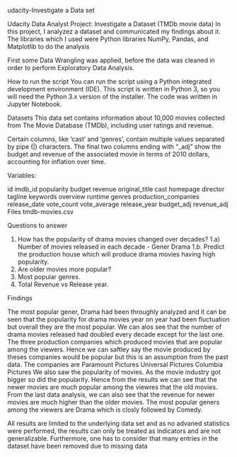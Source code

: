 udacity-Investigate a Data set

Udacity Data Analyst Project: Investigate a Dataset (TMDb movie data)
In this project, I analyzez a dataset and communicated my findings about it. The libraries which I used were Python libraries NumPy, Pandas, and Matplotlib to do the analysis

First some Data Wrangling was applied, before the data was cleaned in order to perform Exploratory Data Analysis.

How to run the script
You can run the script using a Python integrated development environment (IDE). This script is written in Python 3, so you will need the Python 3.x version of the installer. The code was written in Jupyter Notebook.

Datasets
This data set contains information about 10,000 movies collected from The Movie Database (TMDb), including user ratings and revenue.

Certain columns, like ‘cast’ and ‘genres’, contain multiple values separated by pipe (|) characters. The final two columns ending with “_adj” show the budget and revenue of the associated movie in terms of 2010 dollars, accounting for inflation over time.

Variables:

id
imdb_id
popularity
budget
revenue
original_title
cast
homepage
director
tagline
keywords
overview
runtime
genres
production_companies
release_date
vote_count
vote_average
release_year
budget_adj
revenue_adj
Files
tmdb-movies.csv

Questions to answer
1) How has the popularity of drama movies changed over decades?
1.a) Number of movies released in each decade - Gener Drama
1.b. Predict the production house which will produce drama movies having high popularity.
2) Are older movies more popular?
3) Most popular genres.
4) Total Revenue vs Release year.

Findings

The most popular gener, Drama had been throughly analyzed and it can be seen that the popularity for drama movies year on year had been fluctuation but overall they are the most popular. We can alos see that the number of drama movies released had doubled every decade except for the last one.
The three production companies which produced movies that are popular among the viewers. Hence we can saftley say the movie produced by theses companies would be popular but this is an assumption from the past data. The companies are
Paramount Pictures
Universal Pictures
Columbia Pictures
We also saw the popularity of movies. As the movie industry got bigger so did the popularity. Hence from the results we can see that the newer movies are much popular among the viewres that the old movies. From the last data analysis, we can also see that the revenue for newer movies are much higher than the older movies.
The most popular geners among the viewers are Drama which is closly followed by Comedy.

All results are limited to the underlying data set and as no advaned statistics were performed, the results can only be treated as indicators and are not generalizable. Furthermore, one has to consider that many entries in the dataset have been removed due to missing data
